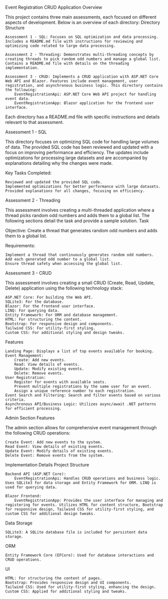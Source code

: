 Event Registration CRUD Application
Overview

This project contains three main assessments, each focused on different aspects of development. Below is an overview of each directory:
Directory Structure

    Assessment 1 - SQL: Focuses on SQL optimization and data processing. Includes a README.md file with instructions for reviewing and optimizing code related to large data processing.

    Assessment 2 - Threading: Demonstrates multi-threading concepts by creating threads to pick random odd numbers and manage a global list. Contains a README.md file with details on the threading implementation.

    Assessment 3 - CRUD: Implements a CRUD application with ASP.NET Core Web API and Blazor. Features include event management, user registration, and asynchronous business logic. This directory contains the following:
        EventRegistrationApi: ASP.NET Core Web API project for handling event data.
        EventRegistrationApp: Blazor application for the frontend user interface.

Each directory has a README.md file with specific instructions and details relevant to that assessment.

Assessment 1 - SQL

This directory focuses on optimizing SQL code for handling large volumes of data. The provided SQL code has been reviewed and updated with a focus on improving performance and efficiency. The updates include optimizations for processing large datasets and are accompanied by explanations detailing why the changes were made.

Key Tasks Completed:

    Reviewed and updated the provided SQL code.
    Implemented optimizations for better performance with large datasets.
    Provided explanations for all changes, focusing on efficiency.

Assessment 2 - Threading

This assessment involves creating a multi-threaded application where a thread picks random odd numbers and adds them to a global list. The following sections detail the task and provide a sample solution.
Task

Objective: Create a thread that generates random odd numbers and adds them to a global list.

Requirements:

    Implement a thread that continuously generates random odd numbers.
    Add each generated odd number to a global list.
    Ensure thread safety when accessing the global list.


Assessment 3 - CRUD

This assessment involves creating a small CRUD (Create, Read, Update, Delete) application using the following technology stack:

    ASP.NET Core: For building the Web API.
    SQLite3: For the database.
    Blazor: For the frontend user interface.
    LINQ: For querying data.
    Entity Framework: For ORM and database management.
    HTML: For structuring the content.
    Bootstrap: For responsive design and components.
    Tailwind CSS: For utility-first styling.
    Custom CSS: For additional styling and design tweaks.

Features

    Landing Page: Displays a list of top events available for booking.
    Event Management:
        Create: Add new events.
        Read: View details of events.
        Update: Modify existing events.
        Delete: Remove events.
    User Registration:
        Register for events with available seats.
        Prevent multiple registrations by the same user for an event.
        Assign a unique reference number to each registration.
    Event Search and Filtering: Search and filter events based on various criteria.
    Asynchronous API/Business Logic: Utilizes async/await .NET patterns for efficient processing.

Admin Section Features

The admin section allows for comprehensive event management through the following CRUD operations:

    Create Event: Add new events to the system.
    Read Event: View details of existing events.
    Update Event: Modify details of existing events.
    Delete Event: Remove events from the system.

Implementation Details
Project Structure

    Backend API (ASP.NET Core):
        EventRegistrationApi: Handles CRUD operations and business logic. Uses SQLite3 for data storage and Entity Framework for ORM. LINQ is used for querying data.

    Blazor Frontend:
        EventRegistrationApp: Provides the user interface for managing and registering for events. Utilizes HTML for content structure, Bootstrap for responsive design, Tailwind CSS for utility-first styling, and custom CSS for additional design tweaks.

Data Storage

    SQLite3: A SQLite database file is included for persistent data storage.

ORM

    Entity Framework Core (EFCore): Used for database interactions and CRUD operations.

UI

    HTML: For structuring the content of pages.
    Bootstrap: Provides responsive design and UI components.
    Tailwind CSS: Used for utility-first styling, enhancing the design.
    Custom CSS: Applied for additional styling and tweaks.
